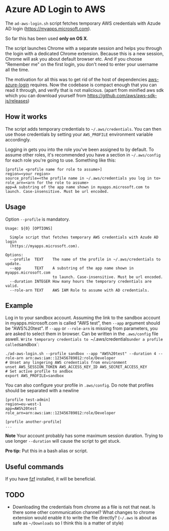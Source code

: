 # Azure AD Login to AWS

The `ad-aws-login.sh` script fetches temporary AWS credentials with Azude AD
login (https://myapps.microsoft.com).

So far this has been used **only on OS X**.

The script launches Chrome with a separate session and helps you through the
login with a dedicated Chrome extension. Because this is a new session,
Chrome will ask you about default browser etc. And if you choose "Remember
me" on the first login, you don't need to enter your username all the time.

The motivation for all this was to get rid of the host of dependencies
[aws-azure-login](https://github.com/sportradar/aws-azure-login) requires.
Now the codebase is compact enough that you can read it through, and verify
that is not malicious. (apart from minified aws sdk which you can download
yourself from https://github.com/aws/aws-sdk-js/releases)

## How it works

The script adds temporary credentials to `~/.aws/credentials`. You can then
use those credentials by setting your `AWS_PROFILE` environment variable
accordingly.

Logging in gets you into the role you've been assigned to by default. To
assume other roles, it's recommended you have a section in `~/.aws/config`
for each role you're going to use. Something like this:

```
[profile <profile name for role to assume>]
region=<your region>
source_profile=<the profile name in ~/.aws/credentials you log in to>
role_arn=<arn for the role to assume>
app=A substring of the app name shown in myapps.microsoft.com to launch. Case-insensitive. Must be url encoded.
```

## Usage

Option `--profile` is mandatory.

```
Usage: ${0} [OPTIONS]

  Simple script that fetches temporary AWS credentials with Azude AD login
  (https://myapps.microsoft.com).

Options:
  --profile  TEXT    The name of the profile in ~/.aws/credentials to update.
  --app      TEXT    A substring of the app name shown in myapps.microsoft.com
                     to launch. Case-insensitive. Must be url encoded.
  --duration INTEGER How many hours the temporary credentials are valid.
  --role-arn TEXT    AWS IAM Role to assume with AD credentials.
```

## Example

Log in to your sandbox account. Assuming the link to the sandbox account in
myapps.microsoft.com is called "AWS test", then `--app` argument should be
"AWS%20test". If `--app` or `--role-arn` is missing from parameters, you are asked
to select them in browser. Can be written in the `.aws/config` file aswell. `Write temporary credentials to `~/.aws/credentials`
under a profile called `sandbox`:

```
./ad-aws-login.sh --profile sandbox --app "AWS%20test" --duration 4 --role-arn arn:aws:iam::123456789012:role/Developer
# Unset any lingering AWS credentials from environment
unset AWS_SESSION_TOKEN AWS_ACCESS_KEY_ID AWS_SECRET_ACCESS_KEY
# Set active profile to andbox
export AWS_PROFILE=sandbox
```

You can also configure your profile in `.aws/config`. Do note that profiles should be separated with a newline
```
[profile test-admin]
region=eu-west-1
app=AWS%20test
role_arn=arn:aws:iam::123456789012:role/Developer

[profile another-profile]
...
```

**Note** Your account probably has some maximum session duration. Trying to
use longer `--duration` will cause the script to get stuck.

**Pro tip:** Put this in a bash alias or script.

## Useful commands

If you have [fzf](https://github.com/junegunn/fzf) installed, it
will be beneficial.

## TODO

* Downloading the credentials from chrome as a file is not that neat. Is there
  some other communication channel? What changes to chrome extension would
  enable it to write the file directly? (`~/.aws` is about as safe as
  `~/Downloads` so I think this is a matter of style)
